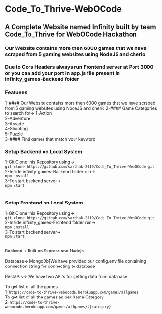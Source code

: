 # Code_To_Thrive-WebOCode
## A Complete Website named Infinity built by team Code_To_Thrive for WebOCode Hackathon
### Our Website contains more then 6000 games that we have scraped from 5 gaming websites using NodeJS and cherio
### Due to Cors Headers always run Frontend server at Port 3000 or you can add your port in app.js file present in infinity_games-Backend folder

### Featuees
1-#### Our Website contains more then 6000 games that we have scraped from 5 gaming websites using NodeJS and cherio
2-#### Game Categories to search for->
1-Action<br>
2-Adventure<br>
3-Arcade<br>
4-Shooting<br>
5-Puzzle<br>
3-#### Find games that match your keyword

### Setup Backend on Local System
1-Git Clone this Repository using-><br>
`git clone https://github.com/sarthak-2019/Code_To_Thrive-WebOCode.git`<br>
2-Inside infinity_games-Backend folder run-><br>
`npm install`<br>
3-To start backend server-><br>
`npm start`<br>
<br>
### Setup Frontend on Local System
1-Git Clone this Repository using-><br>
`git clone https://github.com/sarthak-2019/Code_To_Thrive-WebOCode.git`<br>
2-Inside infinity_games-Frontend folder run-><br>
`npm install`<br>
3-To start backend server-><br>
`npm start`<br>

<br>Backend-> Built on Express and Nodejs<br>
<br>Database-> MongoDb[We have provided our config.env file containing connection string for connecting to database<br>
<br>RestAPIs-> We have two API's for getting data from database<br>
<br>To get list of all the games<br>
1-`https://code-to-thrive-webocode.herokuapp.com/games/allgames`<br>
To get list of all the games as per Game Category<br>
2-`https://code-to-thrive-webocode.herokuapp.com/games/allgames/${category}`<br>
